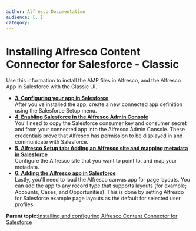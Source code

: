 ```yaml
---
author: Alfresco Documentation
audience: [, ]
category: 
---
```


# Installing Alfresco Content Connector for Salesforce - Classic

Use this information to install the AMP files in Alfresco, and the Alfresco App in Salesforce with the Classic UI.

-   **[3. Configuring your app in Salesforce](../tasks/salesforce-classic-ent-configure.md)**  
After you've installed the app, create a new connected app definition using the Salesforce Setup menu.
-   **[4. Enabling Salesforce in the Alfresco Admin Console](../tasks/salesforce-classic-ent-auth.md)**  
You'll need to copy the Salesforce consumer key and consumer secret and from your connected app into the Alfresco Admin Console. These credentials prove that Alfresco has permission to be displayed in and communicate with Salesforce.
-   **[5. Alfresco Setup tab: Adding an Alfresco site and mapping metadata in Salesforce](../tasks/salesforce-classic-ent-add-site.md)**  
Configure the Alfresco site that you want to point to, and map your metadata.
-   **[6. Adding the Alfresco app in Salesforce](../tasks/salesforce-classic-ent-add-app.md)**  
Lastly, you'll need to load the Alfresco canvas app for page layouts. You can add the app to any record type that supports layouts \(for example; Accounts, Cases, and Opportunities\). This is done by setting Alfresco for Salesforce example page layouts as the default for selected user profiles.

**Parent topic:**[Installing and configuring Alfresco Content Connector for Salesforce](../concepts/salesforce-ent-install-oview.md)

